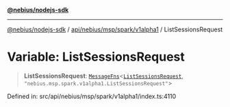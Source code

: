 [**@nebius/nodejs-sdk**](../../../../../../README.md)

***

[@nebius/nodejs-sdk](../../../../../../README.md) / [api/nebius/msp/spark/v1alpha1](../README.md) / ListSessionsRequest

# Variable: ListSessionsRequest

> **ListSessionsRequest**: [`MessageFns`](../../../../../../runtime/protos/core/interfaces/MessageFns.md)\<[`ListSessionsRequest`](../interfaces/ListSessionsRequest.md), `"nebius.msp.spark.v1alpha1.ListSessionsRequest"`\>

Defined in: src/api/nebius/msp/spark/v1alpha1/index.ts:4110
